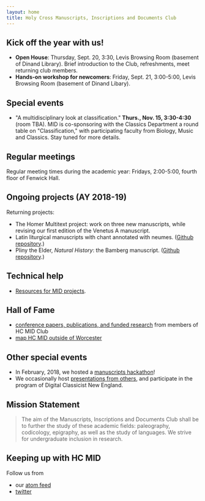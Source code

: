 ```yaml
---
layout: home
title: Holy Cross Manuscripts, Inscriptions and Documents Club
---
```




## Kick off the year with us!

-  **Open House**:  Thursday, Sept. 20, 3:30, Levis Browsing Room (basement of Dinand Library).  Brief introduction to the Club, refreshments, meet returning club members.
-  **Hands-on workshop for newcomers**:  Friday, Sept. 21, 3:00-5:00, Levis Browsing Room (basement of Dinand Libary).


## Special events


-  "A multidisciplinary look at classification."  **Thurs., Nov. 15, 3:30-4:30** (room TBA).  MID is co-sponsoring with the Classics Department a round table on "Classification," with participating faculty from Biology, Music and Classics.  Stay tuned for more details.


## Regular meetings

Regular meeting times during the academic year:  Fridays, 2:00-5:00, fourth floor of Fenwick Hall.




## Ongoing projects (AY 2018-19) ##


Returning projects:


-   The Homer Multitext project:   work on three new manuscripts, while revising our first edition of the Venetus A manuscript.
-   Latin liturgical manuscripts with chant annotated with neumes.  ([Github repository](https://github.com/HCMID/chant).)
-   Pliny the Elder, *Natural History*: the Bamberg manuscript.  ([Github repository](https://github.com/HCMID/plinius).)


## Technical help

-  [Resources for MID projects](tech).




## Hall of Fame

-   [conference papers,  publications, and funded research](hof) from members of HC MID Club
-   [map HC MID outside of Worcester](where)

## Other special events


- In February, 2018, we hosted a [manuscripts hackathon](https://hcmid.github.io/ms-hackathon-2018/)!
- We occasionally host [presentations from others](hosted), and participate in the program of Digital Classicist New England.


## Mission Statement


>The aim of the Manuscripts, Inscriptions and Documents Club shall be to further the study of these academic fields: paleography, codicology, epigraphy, as well as the study of languages. We strive for undergraduate inclusion in research.


## Keeping up with HC MID

Follow us from

- our [atom feed](atom.xml)
- [twitter](https://twitter.com/hcmid)
